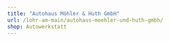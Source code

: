 ```yaml
---
title: "Autohaus Möhler & Huth GmbH"
url: /lohr-am-main/autohaus-moehler-und-huth-gmbh/
shop: Autowerkstatt
---
```

